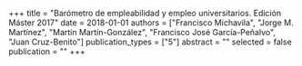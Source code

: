 +++
title = "Barómetro de empleabilidad y empleo universitarios. Edición Máster 2017"
date = 2018-01-01
authors = ["Francisco Michavila", "Jorge M. Martínez", "Martín Martín-González", "Francisco José García-Peñalvo", "Juan Cruz-Benito"]
publication_types = ["5"]
abstract = ""
selected = false
publication = ""
+++

